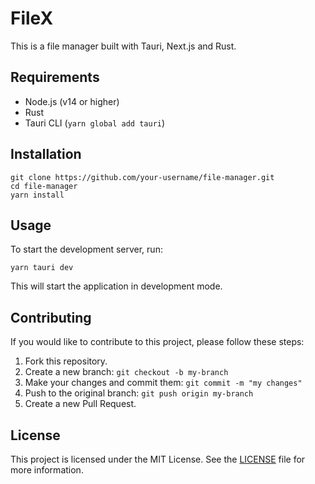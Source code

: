
# FileX
This is a file manager built with Tauri, Next.js and Rust.


## Requirements

-   Node.js (v14 or higher)
-   Rust
-   Tauri CLI (`yarn global add tauri`)


## Installation


    git clone https://github.com/your-username/file-manager.git
    cd file-manager
    yarn install 

## Usage

To start the development server, run:


    yarn tauri dev
    

This will start the application in development mode.

## Contributing

If you would like to contribute to this project, please follow these steps:

1.  Fork this repository.
2.  Create a new branch: `git checkout -b my-branch`
3.  Make your changes and commit them: `git commit -m "my changes"`
4.  Push to the original branch: `git push origin my-branch`
5.  Create a new Pull Request.

## License

This project is licensed under the MIT License. See the [LICENSE](https://opensource.org/license/mit) file for more information.
